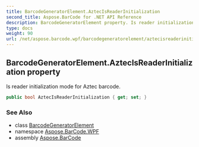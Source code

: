 ```yaml
---
title: BarcodeGeneratorElement.AztecIsReaderInitialization
second_title: Aspose.BarCode for .NET API Reference
description: BarcodeGeneratorElement property. Is reader initialization mode for Aztec barcode
type: docs
weight: 90
url: /net/aspose.barcode.wpf/barcodegeneratorelement/aztecisreaderinitialization/
---
```

## BarcodeGeneratorElement.AztecIsReaderInitialization property

Is reader initialization mode for Aztec barcode.

```csharp
public bool AztecIsReaderInitialization { get; set; }
```

### See Also

* class [BarcodeGeneratorElement](../)
* namespace [Aspose.BarCode.WPF](../../../aspose.barcode.wpf/)
* assembly [Aspose.BarCode](../../../)


